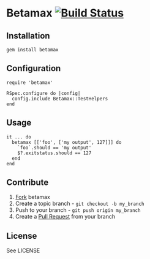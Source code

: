 # Betamax [![Build Status](https://secure.travis-ci.org/stackbuilders/betamax.png)](http://travis-ci.org/stackbuilders/betamax)

## Installation

    gem install betamax

## Configuration

    require 'betamax'

    RSpec.configure do |config|
      config.include Betamax::TestHelpers
    end

## Usage

    it ... do
      betamax [['foo', ['my output', 127]]] do
        `foo`.should == 'my output'
        $?.exitstatus.should == 127
      end
    end

## Contribute

1. [Fork](http://help.github.com/forking/) betamax
2. Create a topic branch - `git checkout -b my_branch`
3. Push to your branch - `git push origin my_branch`
4. Create a [Pull Request](http://help.github.com/pull-requests/) from your branch

## License

See LICENSE

